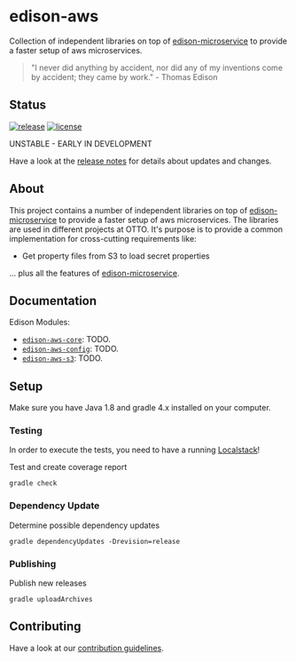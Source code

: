 # edison-aws

Collection of independent libraries on top of [edison-microservice](https://github.com/otto-de/edison-microservice) to provide a faster setup of aws microservices.

> "I never did anything by accident, nor did any of my inventions come by accident; they came by work." - Thomas Edison

## Status

[![release](https://maven-badges.herokuapp.com/maven-central/de.otto.edison/edison-aws-core/badge.svg)](https://maven-badges.herokuapp.com/maven-central/de.otto.edison/edison-aws-core)
[![license](https://img.shields.io/github/license/otto-de/edison-aws.svg)](./LICENSE)

UNSTABLE - EARLY IN DEVELOPMENT

Have a look at the [release notes](CHANGELOG.md) for details about updates and changes.

## About

This project contains a number of independent libraries on top of [edison-microservice](https://github.com/otto-de/edison-microservice) to provide a faster setup of aws microservices.
The libraries are used in different projects at OTTO.
It's purpose is to provide a common implementation for cross-cutting requirements like:

* Get property files from S3 to load secret properties

... plus all the features of [edison-microservice](https://github.com/otto-de/edison-microservice).

## Documentation

Edison Modules:
* [`edison-aws-core`](edison-aws-core/README.md): TODO.
* [`edison-aws-config`](edison-aws-config/README.md): TODO.
* [`edison-aws-s3`](edison-aws-s3/README.md): TODO.

## Setup

Make sure you have Java 1.8 and gradle 4.x installed on your computer.

### Testing

In order to execute the tests, you need to have a running [Localstack](https://github.com/localstack/localstack)!

Test and create coverage report

    gradle check

### Dependency Update

Determine possible dependency updates

    gradle dependencyUpdates -Drevision=release

### Publishing

Publish new releases

    gradle uploadArchives


## Contributing

Have a look at our [contribution guidelines](CONTRIBUTING.md).
